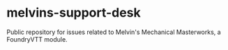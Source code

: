 # melvins-support-desk
Public repository for issues related to Melvin's Mechanical Masterworks, a FoundryVTT module.
